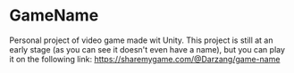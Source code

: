 # GameName

Personal project of video game made wit Unity. 
This project is still at an early stage (as you can see it doesn't even have a name), but you can play it on the following link: https://sharemygame.com/@Darzang/game-name

